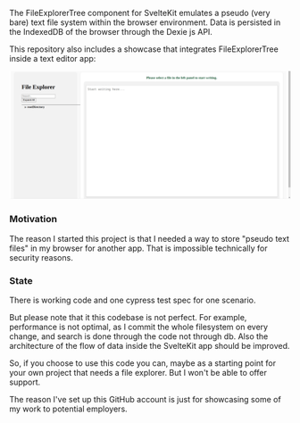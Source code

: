 The FileExplorerTree component for SvelteKit emulates a pseudo (very bare) text file system within the browser environment. Data is persisted in the IndexedDB of the browser through the Dexie js API.

This repository also includes a showcase that integrates FileExplorerTree inside a text editor app:

<img alt="Screencast of FileExplorerTree" src="https://github.com/DegradingGracefully/DegradingGracefully/blob/main/FileExplorerTree_screencast.gif">

### Motivation
The reason I started this project is that I needed a way to store "pseudo text files" in my browser for another app. That is impossible technically for security reasons.

### State
There is working code and one cypress test spec for one scenario.

But please note that it this codebase is not perfect. For example, performance is not optimal, as I commit the whole filesystem on every change, and search is done through the code not through db. Also the architecture of the flow of data inside the SvelteKit app should be improved.

So, if you choose to use this code you can, maybe as a starting point for your own project that needs a file explorer. But I won't be able to offer support.

The reason I've set up this GitHub account is just for showcasing some of my work to potential employers.